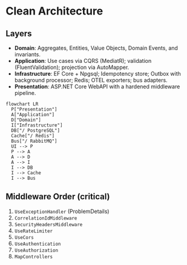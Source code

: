 # Clean Architecture

## Layers
- **Domain**: Aggregates, Entities, Value Objects, Domain Events, and invariants.
- **Application**: Use cases via CQRS (MediatR); validation (FluentValidation); projection via AutoMapper.
- **Infrastructure**: EF Core + Npgsql; Idempotency store; Outbox with background processor; Redis; OTEL exporters; bus adapters.
- **Presentation**: ASP.NET Core WebAPI with a hardened middleware pipeline.



```mermaid
flowchart LR
  P["Presentation"]
  A["Application"]
  D["Domain"]
  I["Infrastructure"]
  DB["/ PostgreSQL"]
  Cache["/ Redis"]
  Bus["/ RabbitMQ"]
  UI --> P
  P --> A
  A --> D
  A --> I
  I --> DB
  I --> Cache
  I --> Bus
```



## Middleware Order (critical)
1. `UseExceptionHandler` (ProblemDetails)
2. `CorrelationIdMiddleware`
3. `SecurityHeadersMiddleware`
4. `UseRateLimiter`
5. `UseCors`
6. `UseAuthentication`
7. `UseAuthorization`
8. `MapControllers`
